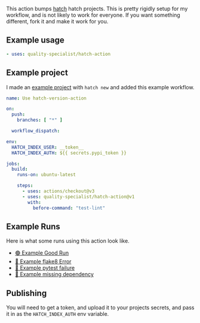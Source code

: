 This action bumps [hatch](https://hatch.pypa.io/latest/version/) hatch
projects.  This is pretty rigidly setup for my workflow, and is not likely to
work for everyone.  If you want something different, fork it and make it work
for you.

## Example usage

``` yaml
- uses: quality-specialist/hatch-action
```

## Example project

I made an [example project](https://github.com/quality-specialist/hatch-action-demo/actions/workflows/main.yml) with `hatch new` and added this example workflow.

``` yaml
name: Use hatch-version-action

on:
  push:
    branches: [ "*" ]

  workflow_dispatch:

env:
  HATCH_INDEX_USER: __token__
  HATCH_INDEX_AUTH: ${{ secrets.pypi_token }}

jobs:
  build:
    runs-on: ubuntu-latest

    steps:
      - uses: actions/checkout@v3
      - uses: quality-specialist/hatch-action@v1
        with:
          before-command: "test-lint"
```

## Example Runs

Here is what  some runs using this action look like.

* [🟢 Example Good Run](https://github.com/quality-specialist/hatch-action-demo/actions/runs/)
* [🔴 Example flake8 Error](https://github.com/quality-specialist/hatch-action-demo/actions/runs/)
* [🔴 Example pytest failure](https://github.com/quality-specialist/hatch-action-demo/actions/runs/)
* [🔴 Example missing dependency](https://github.com/quality-specialist/hatch-action-demo/actions/runs/)

## Publishing

You will need to get a token, and upload it to your projects secrets, and pass it in as the `HATCH_INDEX_AUTH` env variable.